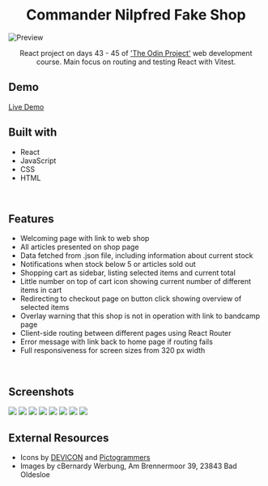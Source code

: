 <h1 align="center">Commander Nilpfred Fake Shop</h1>

![Preview](images/shop.png)

<p align='center'>React project on days 43 - 45 of <a href="https://www.theodinproject.com/lessons/node-path-react-new-shopping-cart">'The Odin Project'</a> web development course. Main focus on routing and testing React with Vitest.</p>

<h2>Demo</h2>

[Live Demo](https://nilpfred-shop.vercel.app/)

<h2>Built with</h2>

- React
- JavaScript
- CSS
- HTML

</br>

<h2>Features</h2>

- Welcoming page with link to web shop
- All articles presented on shop page
- Data fetched from .json file, including information about current stock
- Notifications when stock below 5 or articles sold out
- Shopping cart as sidebar, listing selected items and current total
- Little number on top of cart icon showing current number of different items in cart
- Redirecting to checkout page on button click showing overview of selected items
- Overlay warning that this shop is not in operation with link to bandcamp page
- Client-side routing between different pages using React Router
- Error message with link back to home page if routing fails
- Full responsiveness for screen sizes from 320 px width

</br>

<h2>Screenshots</h2>

![](images/home.png)
![](images/home_mobile.png)
![](images/shop.png)
![](images/shop_mobile.png)
![](images/checkout.png)
![](images/checkout_mobile.png)
![](images/checkout_overlay.png)
![](images/checkout_overlay_mobile.png)

<h2>External Resources</h2>

- Icons by <a target="_blank" href="https://devicon.dev/">DEVICON</a> and <a target="_blank" href="https://pictogrammers.com/library/mdi/">Pictogrammers</a>
- Images by cBernardy Werbung, Am Brennermoor 39, 23843 Bad Oldesloe
